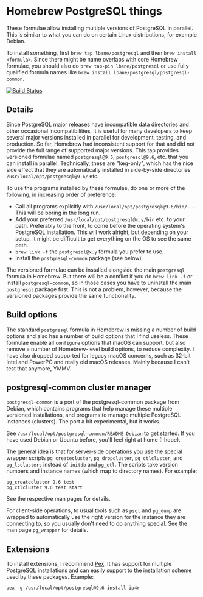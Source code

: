 Homebrew PostgreSQL things
==========================

These formulae allow installing multiple versions of PostgreSQL in parallel.  This is similar to what you can do on certain Linux distributions, for example Debian.

To install something, first `brew tap lbane/postgresql` and then `brew install <formula>`.  Since there might be name overlaps with core Homebrew formulae, you should also do `brew tap-pin lbane/postgresql` or use fully qualified formula names like `brew install lbane/postgresql/postgresql-common`.

[![Build Status](https://travis-ci.org/petere/homebrew-postgresql.svg?branch=master)](https://travis-ci.org/petere/homebrew-postgresql)

Details
-------

Since PostgreSQL major releases have incompatible data directories and other occasional incompatibilities, it is useful for many developers to keep several major versions installed in parallel for development, testing, and production.  So far, Homebrew had inconsistent support for that and did not provide the full range of supported major versions.  This tap provides versioned formulae named `postgresql@9.5`, `postgresql@9.6`, etc. that you can install in parallel.  Technically, these are "keg-only", which has the nice side effect that they are automatically installed in side-by-side directories `/usr/local/opt/postgresql@9.6/` etc.

To use the programs installed by these formulae, do one or more of the following, in increasing order of preference:

- Call all programs explicitly with `/usr/local/opt/postgresql@9.6/bin/...`.  This will be boring in the long run.
- Add your preferred `/usr/local/opt/postgresql@x.y/bin` etc. to your path.  Preferably to the front, to come before the operating system's PostgreSQL installation.  This will work alright, but depending on your setup, it might be difficult to get everything on the OS to see the same path.
- `brew link -f` the `postgresql@x.y` formula you prefer to use.
- Install the `postgresql-common` package (see below).

The versioned formulae can be installed alongside the main `postgresql` formula in Homebrew.  But there will be a conflict if you do `brew link -f` or install `postgresql-common`, so in those cases you have to uninstall the main `postgresql` package first.  This is not a problem, however, because the versioned packages provide the same functionality.

Build options
-------------

The standard `postgresql` formula in Homebrew is missing a number of build options and also has a number of build options that I find useless.  These formulae enable all `configure` options that macOS can support, but also remove a number of Homebrew-level build options, to reduce complexity.  I have also dropped supported for legacy macOS concerns, such as 32-bit Intel and PowerPC and really old macOS releases.  Mainly because I can't test that anymore, YMMV.

postgresql-common cluster manager
---------------------------------

`postgresql-common` is a port of the postgresql-common package from Debian, which contains programs that help manage these multiple versioned installations, and programs to manage multiple PostgreSQL instances (clusters).  The port a bit experimental, but it works.

See `/usr/local/opt/postgresql-common/README.Debian` to get started.  If you have used Debian or Ubuntu before, you'll feel right at home (I hope).

The general idea is that for server-side operations you use the special wrapper scripts `pg_createcluster`, `pg_dropcluster`, `pg_ctlcluster`, and `pg_lsclusters` instead of `initdb` and `pg_ctl`.  The scripts take version numbers and instance names (which map to directory names).  For example:

    pg_createcluster 9.6 test
    pg_ctlcluster 9.6 test start

See the respective man pages for details.

For client-side operations, to usual tools such as `psql` and `pg_dump` are wrapped to automatically use the right version for the instance they are connecting to, so you usually don't need to do anything special.  See the man page `pg_wrapper` for details.

Extensions
----------

To install extensions, I recommend
[Pex](https://github.com/petere/pex).  It has support for multiple
PostgreSQL installations and can easily support to the installation
scheme used by these packages.  Example:

    pex -g /usr/local/opt/postgresql@9.6 install ip4r
